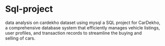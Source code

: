 # Sql-project
data analysis on cardekho dataset using mysql 
a SQL project for CarDekho, a comprehensive database system that efficiently manages vehicle listings, user profiles, and transaction records to streamline the buying and selling of cars.
